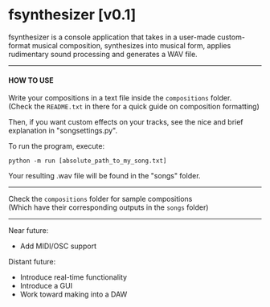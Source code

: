 # fsynthesizer [v0.1]

fsynthesizer is a console application that takes in a user-made custom-format musical composition,
synthesizes into musical form, applies rudimentary sound processing and generates a WAV file.  

---
#### HOW TO USE

Write your compositions in a text file inside the `compositions` folder.  
(Check the `README.txt` in there for a quick guide on composition formatting)  

Then, if you want custom effects on your tracks,
see the nice and brief explanation in "songsettings.py". 

To run the program, execute:

`python -m run [absolute_path_to_my_song.txt]`

Your resulting .wav file will be found in the "songs" folder.  

---
Check the `compositions` folder for sample compositions  
(Which have their corresponding outputs in the `songs` folder)  

---

Near future:
- Add MIDI/OSC support

Distant future:
- Introduce real-time functionality
- Introduce a GUI
- Work toward making into a DAW

